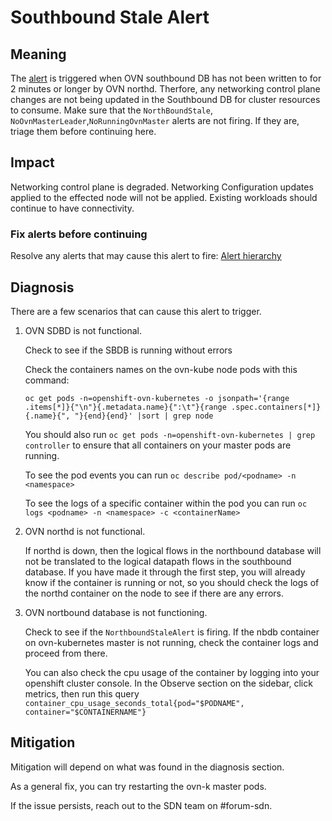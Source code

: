 # Southbound Stale Alert

## Meaning

The [alert][SouthboundStale] is triggered when OVN southbound DB has not been
written to for 2 minutes or longer by OVN northd.
Therfore, any networking control plane changes are not being updated
in the Southbound DB for cluster resources to consume.
Make sure that the `NorthBoundStale`, `NoOvnMasterLeader`,`NoRunningOvnMaster`
alerts are not firing.
If they are, triage them before continuing here.

## Impact

Networking control plane is degraded.
Networking Configuration updates applied to the effected node will not be applied.
Existing workloads should continue to have connectivity.

### Fix alerts before continuing

Resolve any alerts that may cause this alert to fire:
[Alert hierarchy](./hierarchy/alerts-hierarchy.svg)

## Diagnosis

There are a few scenarios that can cause this alert to trigger.

1. OVN SDBD is not functional.

   Check to see if the SBDB is running without errors

   Check the containers names on the ovn-kube node pods with this command:

   ```shell
   oc get pods -n=openshift-ovn-kubernetes -o jsonpath='{range .items[*]}{"\n"}{.metadata.name}{":\t"}{range .spec.containers[*]}{.name}{", "}{end}{end}' |sort | grep node
   ```

   You should also run `oc get pods -n=openshift-ovn-kubernetes | grep controller`
   to ensure that all containers on your master pods are running.

   To see the pod events you can run
   `oc describe pod/<podname> -n <namespace>`

   To see the logs of a specific container within the pod you can run
   `oc logs <podname> -n <namespace> -c <containerName>`


2. OVN northd is not functional.

   If northd is down, then the logical flows in the northbound database will not
   be translated to the logical datapath flows in the southbound database.
   If you have made it through the first step, you will already know if the
   container is running or not, so you should check the logs of the northd
   container on the node to see if there are any errors.

3. OVN nortbound database is not functioning.

   Check to see if the `NorthboundStaleAlert` is firing. If the nbdb container
   on ovn-kubernetes master is not running, check the container logs and
   proceed from there.

   You can also check the cpu usage of the container by logging into your
   openshift cluster console. In the Observe section on the sidebar, click
   metrics, then run this query
   `container_cpu_usage_seconds_total{pod="$PODNAME",
   container="$CONTAINERNAME"}`

## Mitigation

Mitigation will depend on what was found in the diagnosis section.

As a general fix, you can try restarting the ovn-k master pods.

If the issue persists, reach out to the SDN team on #forum-sdn.

[SouthboundStale]: https://github.com/openshift/cluster-network-operator/blob/master/bindata/network/ovn-kubernetes/self-hosted/multi-zone-interconnect/alert-rules-control-plane.yaml
